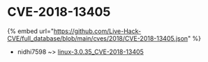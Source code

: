 # CVE-2018-13405
{% embed url="https://github.com/Live-Hack-CVE/full_database/blob/main/cves/2018/CVE-2018-13405.json" %}

* nidhi7598 ~> [linux-3.0.35_CVE-2018-13405](https://www.alice-snow.ru/2018/database/cve-2018-13405/linux-3.0.35_cve-2018-13405-nidhi7598)